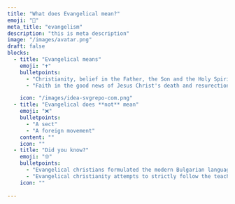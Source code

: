 ```yaml
---
title: "What does Evangelical mean?"
emoji: "🤔"
meta_title: "evangelism"
description: "this is meta description"
image: "/images/avatar.png"
draft: false
blocks:
  - title: "Evangelical means"
    emoji: "✝️"
    bulletpoints:
      - "Christianity, belief in the Father, the Son and the Holy Spirit."
      - "Faith in the good news of Jesus Christ's death and resurection."

    icon: "/images/idea-svgrepo-com.png"
  - title: "Evangelical does **not** mean"
    emoji: "❌"
    bulletpoints:
      - "A sect"
      - "A foreign movement"
    content: ""
    icon: ""
  - title: "Did you know?"
    emoji: "🤓"
    bulletpoints:
      - "Evangelical christians formulated the modern Bulgarian language"
      - "Evangelical christianity attempts to strictly follow the teachings of Jesus Christ and the writings of the Apostles Paul and Peter."
    icon: ""
      
---
```

